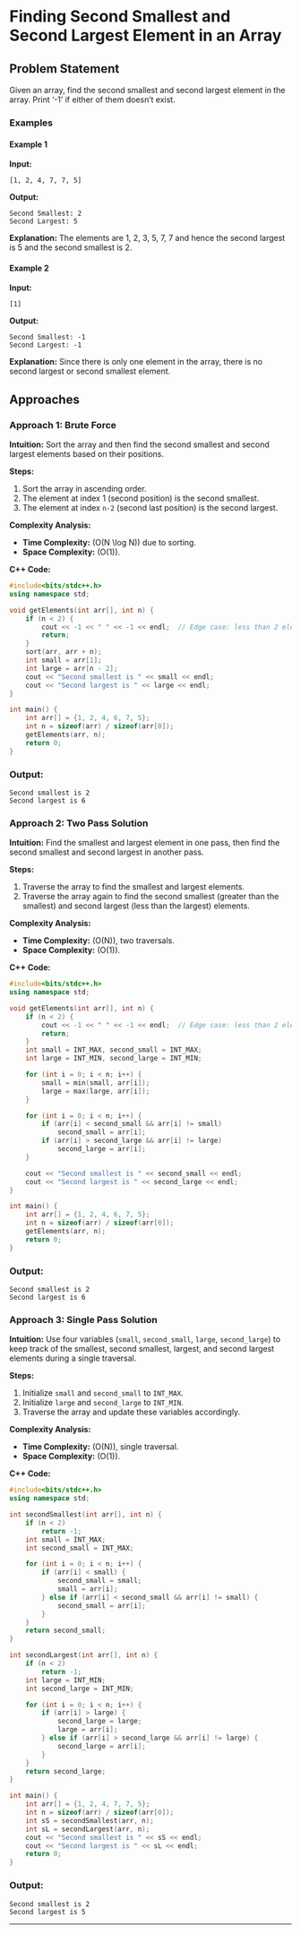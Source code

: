 # Finding Second Smallest and Second Largest Element in an Array

## Problem Statement

Given an array, find the second smallest and second largest element in the array. Print ‘-1’ if either of them doesn’t exist.

### Examples

#### Example 1

**Input:**

```plaintext
[1, 2, 4, 7, 7, 5]
```

**Output:**

```plaintext
Second Smallest: 2
Second Largest: 5
```

**Explanation:**
The elements are 1, 2, 3, 5, 7, 7 and hence the second largest is 5 and the second smallest is 2.

#### Example 2

**Input:**

```plaintext
[1]
```

**Output:**

```plaintext
Second Smallest: -1
Second Largest: -1
```

**Explanation:**
Since there is only one element in the array, there is no second largest or second smallest element.

## Approaches

### Approach 1: Brute Force

**Intuition:**
Sort the array and then find the second smallest and second largest elements based on their positions.

**Steps:**

1. Sort the array in ascending order.
2. The element at index 1 (second position) is the second smallest.
3. The element at index `n-2` (second last position) is the second largest.

**Complexity Analysis:**

- **Time Complexity:** \(O(N \log N)\) due to sorting.
- **Space Complexity:** \(O(1)\).

**C++ Code:**

```cpp
#include<bits/stdc++.h>
using namespace std;

void getElements(int arr[], int n) {
    if (n < 2) {
        cout << -1 << " " << -1 << endl;  // Edge case: less than 2 elements
        return;
    }
    sort(arr, arr + n);
    int small = arr[1];
    int large = arr[n - 2];
    cout << "Second smallest is " << small << endl;
    cout << "Second largest is " << large << endl;
}

int main() {
    int arr[] = {1, 2, 4, 6, 7, 5};
    int n = sizeof(arr) / sizeof(arr[0]);
    getElements(arr, n);
    return 0;
}
```

### Output:

```plaintext
Second smallest is 2
Second largest is 6
```

### Approach 2: Two Pass Solution

**Intuition:**
Find the smallest and largest element in one pass, then find the second smallest and second largest in another pass.

**Steps:**

1. Traverse the array to find the smallest and largest elements.
2. Traverse the array again to find the second smallest (greater than the smallest) and second largest (less than the largest) elements.

**Complexity Analysis:**

- **Time Complexity:** \(O(N)\), two traversals.
- **Space Complexity:** \(O(1)\).

**C++ Code:**

```cpp
#include<bits/stdc++.h>
using namespace std;

void getElements(int arr[], int n) {
    if (n < 2) {
        cout << -1 << " " << -1 << endl;  // Edge case: less than 2 elements
        return;
    }
    int small = INT_MAX, second_small = INT_MAX;
    int large = INT_MIN, second_large = INT_MIN;

    for (int i = 0; i < n; i++) {
        small = min(small, arr[i]);
        large = max(large, arr[i]);
    }

    for (int i = 0; i < n; i++) {
        if (arr[i] < second_small && arr[i] != small)
            second_small = arr[i];
        if (arr[i] > second_large && arr[i] != large)
            second_large = arr[i];
    }

    cout << "Second smallest is " << second_small << endl;
    cout << "Second largest is " << second_large << endl;
}

int main() {
    int arr[] = {1, 2, 4, 6, 7, 5};
    int n = sizeof(arr) / sizeof(arr[0]);
    getElements(arr, n);
    return 0;
}
```

### Output:

```plaintext
Second smallest is 2
Second largest is 6
```

### Approach 3: Single Pass Solution

**Intuition:**
Use four variables (`small`, `second_small`, `large`, `second_large`) to keep track of the smallest, second smallest, largest, and second largest elements during a single traversal.

**Steps:**

1. Initialize `small` and `second_small` to `INT_MAX`.
2. Initialize `large` and `second_large` to `INT_MIN`.
3. Traverse the array and update these variables accordingly.

**Complexity Analysis:**

- **Time Complexity:** \(O(N)\), single traversal.
- **Space Complexity:** \(O(1)\).

**C++ Code:**

```cpp
#include<bits/stdc++.h>
using namespace std;

int secondSmallest(int arr[], int n) {
    if (n < 2)
        return -1;
    int small = INT_MAX;
    int second_small = INT_MAX;

    for (int i = 0; i < n; i++) {
        if (arr[i] < small) {
            second_small = small;
            small = arr[i];
        } else if (arr[i] < second_small && arr[i] != small) {
            second_small = arr[i];
        }
    }
    return second_small;
}

int secondLargest(int arr[], int n) {
    if (n < 2)
        return -1;
    int large = INT_MIN;
    int second_large = INT_MIN;

    for (int i = 0; i < n; i++) {
        if (arr[i] > large) {
            second_large = large;
            large = arr[i];
        } else if (arr[i] > second_large && arr[i] != large) {
            second_large = arr[i];
        }
    }
    return second_large;
}

int main() {
    int arr[] = {1, 2, 4, 7, 7, 5};
    int n = sizeof(arr) / sizeof(arr[0]);
    int sS = secondSmallest(arr, n);
    int sL = secondLargest(arr, n);
    cout << "Second smallest is " << sS << endl;
    cout << "Second largest is " << sL << endl;
    return 0;
}
```

### Output:

```plaintext
Second smallest is 2
Second largest is 5
```

---
